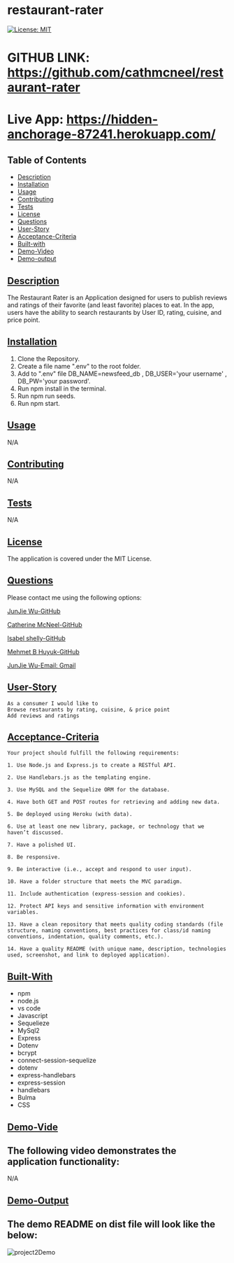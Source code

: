 # restaurant-rater

[![License: MIT](https://img.shields.io/badge/License-MIT-yellow.svg)](https://opensource.org/licenses/MIT)

# GITHUB LINK: https://github.com/cathmcneel/restaurant-rater
# Live App: https://hidden-anchorage-87241.herokuapp.com/

## Table of Contents

* [Description](#description)
* [Installation](#installation)
* [Usage](#usage)
* [Contributing](#contributing)
* [Tests](#tests)
* [License](#license)
* [Questions](#questions)
* [User-Story](#user-story)
* [Acceptance-Criteria](#acceptance-criteria)
* [Built-with](#built-with)
* [Demo-Video](#demo-video)
* [Demo-output](#demo-output)

## [Description](#table-of-contents)
The Restaurant Rater is an Application designed for users to publish reviews and ratings of their favorite (and least favorite) places to eat. In the app, users have the ability to search restaurants by User ID, rating, cuisine, and price point.

## [Installation](#table-of-contents)
1. Clone the Repository.
2. Create a file name ".env" to the root folder.
3. Add to ".env" file DB_NAME=newsfeed_db , DB_USER='your username' , DB_PW='your password'.
4. Run npm install in the terminal.
5. Run npm run seeds.
6. Run npm start.


## [Usage](#table-of-contents)
N/A

## [Contributing](#table-of-contents)
N/A

## [Tests](#table-of-contents)
N/A

## [License](#table-of-contents)
The application is covered under the MIT License.

## [Questions](#table-of-contents)
Please contact me using the following options:

[JunJie Wu-GitHub](https://github.com/HandsomeDingor)

[Catherine McNeel-GitHub](https://github.com/cathmcneel)

[Isabel shelly-GitHub](https://github.com/ishelly1997)

[Mehmet B Huyuk-GitHub](https://github.com/glgberat)

[JunJie Wu-Email: Gmail](mailto:jay807541931@gmail.com)


## [User-Story](#table-of-contents)

```
As a consumer I would like to
Browse restaurants by rating, cuisine, & price point
Add reviews and ratings 

```

## [Acceptance-Criteria](#table-of-contents)

```
Your project should fulfill the following requirements:

1. Use Node.js and Express.js to create a RESTful API.

2. Use Handlebars.js as the templating engine.

3. Use MySQL and the Sequelize ORM for the database.

4. Have both GET and POST routes for retrieving and adding new data.

5. Be deployed using Heroku (with data).

6. Use at least one new library, package, or technology that we haven’t discussed.

7. Have a polished UI.

8. Be responsive.

9. Be interactive (i.e., accept and respond to user input).

10. Have a folder structure that meets the MVC paradigm.

11. Include authentication (express-session and cookies).

12. Protect API keys and sensitive information with environment variables.

13. Have a clean repository that meets quality coding standards (file structure, naming conventions, best practices for class/id naming conventions, indentation, quality comments, etc.).

14. Have a quality README (with unique name, description, technologies used, screenshot, and link to deployed application).

```

## [Built-With](#table-of-contents)
* npm
* node.js
* vs code 
* Javascript
* Sequelieze
* MySql2
* Express
* Dotenv
* bcrypt
* connect-session-sequelize
* dotenv
* express-handlebars
* express-session
* handlebars
* Bulma
* CSS


## [Demo-Vide](#table-of-contents)
## The following video demonstrates the application functionality:
N/A

## [Demo-Output](#table-of-contents)
## The demo README on dist file will look like the below:
![project2Demo](https://user-images.githubusercontent.com/94802639/161417792-7245c8f5-af46-4490-814a-cd776e70ce7f.gif)